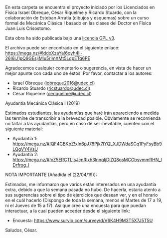 En esta carpeta se encuentra el proyecto iniciado por los Licenciados en Física Israel Obreque, 
César Riquelme y Ricardo Stuardo, con la colaboración de Esteban Arratia (dibujos y esquemas) 
sobre un curso formal de Mecánica Clásica I basado en las clases del Doctor en Física Juan Luis 
Crisostomo.

Esta obra ha sido publicada bajo una [licencia GPL v3](https://github.com/Noncommutative-Cesar/Mecanica-Clasica-I/blob/master/LICENSE).

El archivo puede ser encontrado en el siguiente enlace: https://mega.nz/#!ddoXzaYa!6qyh4li-26I6iJ1pQ9GEsjiMlu5rimXMt5LdpETq6PE

Agradecemos cualquier comentario o sugerencia, en vista de hacer un mejor apunte con cada uno 
de éstos. Por favor, contactar a los autores: 

- Israel Obreque (iobreque2016@udec.cl)
- Ricardo Stuardo (ricstuardo@udec.cl)
- César Riquelme (ceriquelme@udec.cl)

Ayudantía Mecánica Clásica I (2019) 

Estimados estudiantes, las ayudantías que haré irán apareciendo a medida las termine de transcribir a la brevedad posible. Obviamente se recomienda no faltar a las ayudantías, pero en caso de ser inevitable, cuenten con el siguiente material:

- Ayudantía 1: https://mega.nz/#!QF4GBKpZ!xIn6pJ78Pjk7lYQLXJDWdaSCq1PyFsyBb9LQgVY4VsU
- Ayudantía 2: https://mega.nz/#!xZ5ERCTL!sJcnRlxh3lnnqIjDiZQ8osMCGbsvmmRHN_lDrfrog_I

NOTA IMPORTANTE (Añadida el (22/04/19)): 

Estimados, me informaron que varios están interesados en una ayudantía extra, debido a que la semana pasada no hubo. De hacerla, estaría atento a sus sugerencias sobre el tipo de ejercicios que desean ver, y en el horario en el cuál hacerlo (Dispongo de toda la semana, menos el Martes de 17 a 19, ni el Jueves de 15 a 17). Así que cree una encuesta para que puedan interactuar, a la cual pueden acceder desde el siguiente link: 

- Encuesta: https://www.survio.com/survey/d/V6K4H9M3T5X7J5T5U

Saludos, César.
